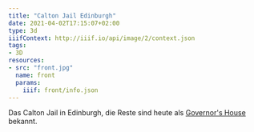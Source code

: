 ```yaml
---
title: "Calton Jail Edinburgh"
date: 2021-04-02T17:15:07+02:00
type: 3d
iiifContext: http://iiif.io/api/image/2/context.json
tags:
- 3D
resources:
- src: "front.jpg"
  name: front
  params:
    iiif: front/info.json
---
```


Das Calton Jail in Edinburgh, die Reste sind heute als [Governor's House](https://en.wikipedia.org/wiki/Governor%27s_House,_Edinburgh) bekannt.
